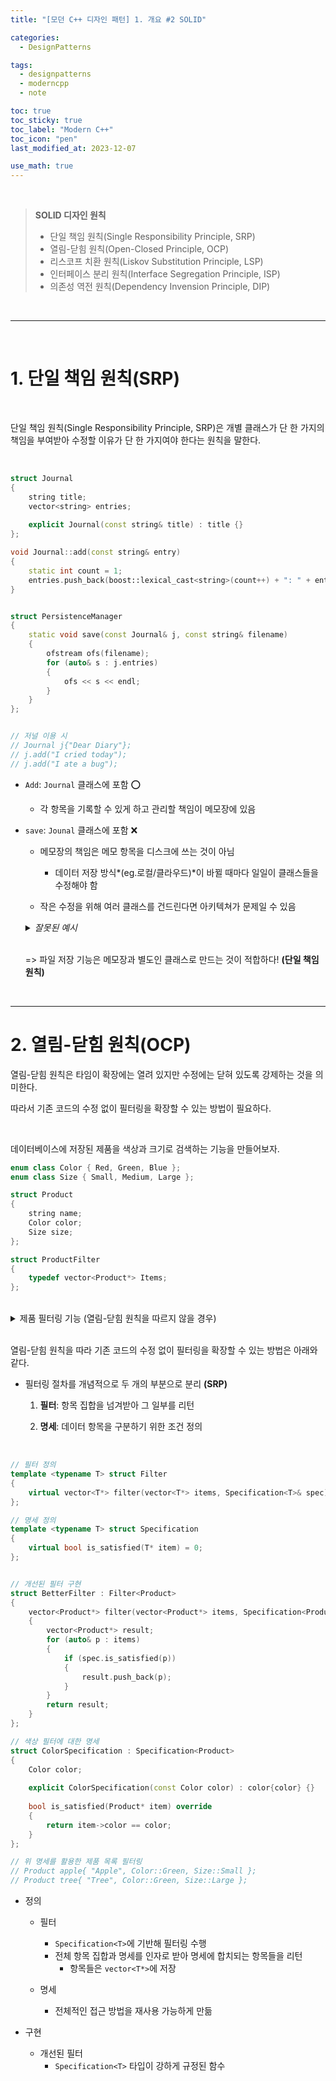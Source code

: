 ```yaml
---
title: "[모던 C++ 디자인 패턴] 1. 개요 #2 SOLID"

categories:
  - DesignPatterns

tags:
  - designpatterns
  - moderncpp
  - note

toc: true
toc_sticky: true
toc_label: "Modern C++"
toc_icon: "pen"
last_modified_at: 2023-12-07

use_math: true 
---
```



<br>

>   **SOLID 디자인 원칙**
>
>   * 단일 책임 원칙(Single Responsibility Principle, SRP)
>   * 열림-닫힘 원칙(Open-Closed Principle, OCP)
>   * 리스코프 치환 원칙(Liskov Substitution Principle, LSP)
>   * 인터페이스 분리 원칙(Interface Segregation Principle, ISP)
>   * 의존성 역전 원칙(Dependency Invension Principle, DIP)

<br>


---

<br>

# 1. 단일 책임 원칙(SRP)

<br>

단일 책임 원칙(Single Responsibility Principle, SRP)은 개별 클래스가 단 한 가지의 책임을 부여받아 수정할 이유가 단 한 가지여야 한다는 원칙을 말한다.

<br>

```c++
struct Journal
{
    string title;
    vector<string> entries;
    
    explicit Journal(const string& title) : title {}
};

void Journal::add(const string& entry)
{
    static int count = 1;
    entries.push_back(boost::lexical_cast<string>(count++) + ": " + entry);
}


struct PersistenceManager
{
    static void save(const Journal& j, const string& filename)
    {
        ofstream ofs(filename);
        for (auto& s : j.entries)
        {
            ofs << s << endl;
        }
    }
};


// 저널 이용 시
// Journal j{"Dear Diary"};
// j.add("I cried today");
// j.add("I ate a bug");
```

*   `Add`: `Journal` 클래스에 포함 ⭕

    *   각 항목을 기록할 수 있게 하고 관리할 책임이 메모장에 있음

*   `save`: `Jounal` 클래스에 포함 ❌
    
    *   메모장의 책임은 메모 항목을 디스크에 쓰는 것이 아님

        *   데이터 저장 방식*(eg.로컬/클라우드)*이 바뀔 때마다 일일이 클래스들을 수정해야 함
    
    *   작은 수정을 위해 여러 클래스를 건드린다면 아키텍쳐가 문제일 수 있음

    <details>
    <summary><I>잘못된 예시</I></summary>
    
    <br>

    ```c++
    void Journal::save(const string& filename)
    {
        ofstream ofs(filename);
        for (auto& s : entries)
        {
            ofs << s << endl;
        }
    }
    ```

    </details>

    <br>=> 파일 저장 기능은 메모장과 별도인 클래스로 만드는 것이 적합하다! **(단일 책임 원칙)**

<br>

---

# 2. 열림-닫힘 원칙(OCP)





열림-닫힘 원칙은 타임이 확장에는 열려 있지만 수정에는 닫혀 있도록 강제하는 것을 의미한다.

따라서 기존 코드의 수정 없이 필터링을 확장할 수 있는 방법이 필요하다.

<br>

데이터베이스에 저장된 제품을 색상과 크기로 검색하는 기능을 만들어보자.

```c++
enum class Color { Red, Green, Blue };
enum class Size { Small, Medium, Large };

struct Product
{
	string name;
    Color color;
    Size size;
};

struct ProductFilter
{
    typedef vector<Product*> Items;
};

```


<br>



<details>
<summary>제품 필터링 기능 (열림-닫힘 원칙을 따르지 않을 경우) </summary>

<br>

각각 색상, 크기, 색상과 크기를 필터링하는 함수다. 

코드가 반복되어 사용된다는 문제가 있다.

<br>

범용적으로 임의의 조건을 지정받는 함수를 만들지 못하는 이유는 아래와 같다.

* 필터 조건마다 처리 형태가 다를 수 있음

  * 인덱싱으로 접근해야 하는 탐색해야 하는 경우, 병렬로 탐색이 가능한 경우 등


```c++
// 색상을 기준으로 제품을 구분하는 멤버 함수
ProductFilter::Items ProductFilter::by_color(Items items, Color color)
{
    Items result;
    for (auto& i : items)
    {
        if (i->color == color)
        {
            result.push_back(i);
        }
        return result;
    }
}

// 크기를 기준으로 제품을 구분하는 멤버 함수
ProductFilter::Items ProductFilter::by_size(Items items, Size size)
{
    Items result;
    for (auto& i : items)
    {
        if (i->size == size)
        {
            result.push_back(i);
        }
        return result;
    }
}

// 크기와 색상을 기준으로 제품을 구분하는 함수
ProductFilter::Items ProductFilter::by_color_and_size(Items items, Size size, Color color)
{
    Items result;
    for (auto& i : items)
    {
        if (i->color == color && (i->size == size)
        {
            result.push_back(i);
        }
        return result;
    }
}
```

</details>



<br>



열림-닫힘 원칙을 따라 기존 코드의 수정 없이 필터링을 확장할 수 있는 방법은 아래와 같다.

* 필터링 절차를 개념적으로 두 개의 부분으로 분리 **(SRP)**

    1. **필터**: 항목 집합을 넘겨받아 그 일부를 리턴

    2. **명세**: 데이터 항목을 구분하기 위한 조건 정의

<br>

```c++
// 필터 정의
template <typename T> struct Filter
{
    virtual vector<T*> filter(vector<T*> items, Specification<T>& spec) = 0;
};

// 명세 정의
template <typename T> struct Specification
{
    virtual bool is_satisfied(T* item) = 0;
};


// 개선된 필터 구현
struct BetterFilter : Filter<Product>
{
    vector<Product*> filter(vector<Product*> items, Specification<Product>& spec) override
    {
        vector<Product*> result;
        for (auto& p : items)
        {
            if (spec.is_satisfied(p))
            {
                result.push_back(p);
            }
        }
        return result;
    }
};

// 색상 필터에 대한 명세
struct ColorSpecification : Specification<Product>
{
    Color color;
    
    explicit ColorSpecification(const Color color) : color{color} {}
    
    bool is_satisfied(Product* item) override 
    {
    	return item->color == color;    
    }
};

// 위 명세를 활용한 제품 목록 필터링
// Product apple{ "Apple", Color::Green, Size::Small };
// Product tree{ "Tree", Color::Green, Size::Large };

```
* 정의
  * 필터
      * `Specification<T>`에 기반해 필터링 수행
      * 전체 항목 집합과 명세를 인자로 받아 명세에 합치되는 항목들을 리턴
          * 항목들은 `vector<T*>`에 저장

  * 명세
      * 전체적인 접근 방법을 재사용 가능하게 만듦


* 구현
    * 개선된 필터
        * `Specification<T>` 타입이 강하게 규정된 함수



